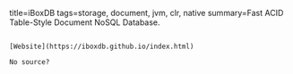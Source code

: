 title=iBoxDB
tags=storage, document, jvm, clr, native
summary=Fast ACID Table-Style Document NoSQL Database.
~~~~~~

[Website](https://iboxdb.github.io/index.html)

No source?
